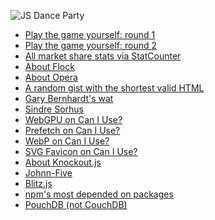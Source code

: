![JS Dance Party](https://cdn.changelog.com/jsparty/js-party-outro-dance.gif)

- [Play the game yourself: round 1](https://jeopardylabs.com/play/js-party-danger-game)
- [Play the game yourself: round 2](https://jeopardylabs.com/play/js-danger-party-round-2)
- [All market share stats via StatCounter](https://gs.statcounter.com)
- [About Flock](https://en.wikipedia.org/wiki/Flock_(web_browser))
- [About Opera](https://en.wikipedia.org/wiki/Opera_(web_browser))
- [A random gist with the shortest valid HTML](https://gist.github.com/cmalven/1885287)
- [Gary Bernhardt's wat](https://www.destroyallsoftware.com/talks/wat)
- [Sindre Sorhus](https://www.npmjs.com/~sindresorhus)
- [WebGPU on Can I Use?](https://caniuse.com/#feat=webgpu)
- [Prefetch on Can I Use?](https://caniuse.com/#feat=link-rel-prefetch)
- [WebP on Can I Use?](https://caniuse.com/#feat=webp)
- [SVG Favicon on Can I Use?](https://caniuse.com/#feat=link-icon-svg)
- [About Knockout.js](https://en.wikipedia.org/wiki/Knockout_(web_framework))
- [Johnn-Five](http://johnny-five.io)
- [Blitz.js](https://github.com/blitz-js/blitz)
- [npm's most depended on packages](https://www.npmjs.com/browse/depended)
- [PouchDB (not CouchDB)](https://pouchdb.com)